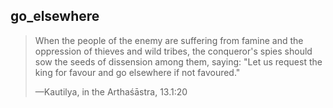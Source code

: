 ## go_elsewhere
> When the people of the enemy are suffering from famine and the oppression of thieves and wild tribes, the conqueror's spies should sow the seeds of dissension among them, saying: "Let us request the king for favour and go elsewhere if not favoured."
> 
> —Kautilya, in the Arthaśāstra, 13.1:20